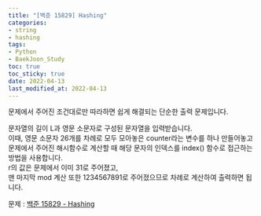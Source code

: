 ```yaml
---
title: "[백준 15829] Hashing"
categories: 
- string
- hashing
tags:
- Python
- BaekJoon_Study
toc: true
toc_sticky: true
date: 2022-04-13
last_modified_at: 2022-04-13
---
```


문제에서 주어진 조건대로만 따라하면 쉽게 해결되는 단순한 출력 문제입니다.

문자열의 길이 L과 영문 소문자로 구성된 문자열을 입력받습니다.  
이때, 영문 소문자 26개를 차례로 모두 모아놓은 counter라는 변수를 하나 만들어놓고  
문제에서 주어진 해시함수로 계산할 때 해당 문자의 인덱스를 index() 함수로 접근하는 방법을 사용합니다.  
r의 값은 문제에서 이미 31로 주어졌고,  
맨 마지막 mod 계산 또한 1234567891로 주어졌으므로 차례로 계산하여 출력하면 됩니다.

문제 : [백준 15829 - Hashing](https://www.acmicpc.net/problem/15829)

<script src="https://gist.github.com/Ryumaker/e3512dc4f4f8d73346f791d3de9899f5.js"></script>



